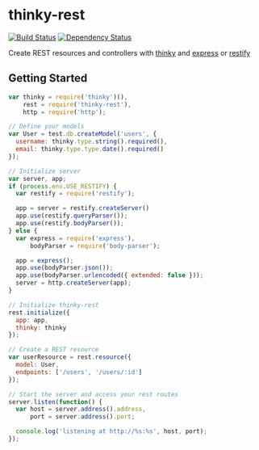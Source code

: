 # thinky-rest

[![Build Status](https://travis-ci.org/mbroadst/thinky-rest.svg?branch=master)](https://travis-ci.org/mbroadst/thinky-rest)
[![Dependency Status](https://david-dm.org/mbroadst/thinky-rest.svg)](https://david-dm.org/mbroadst/thinky-rest)

Create REST resources and controllers with [thinky](http://thinky.io/) and [express](http://expressjs.com/) or [restify](http://mcavage.me/node-restify/)

## Getting Started
```javascript
var thinky = require('thinky')(),
    rest = require('thinky-rest'),
    http = require('http');

// Define your models
var User = test.db.createModel('users', {
  username: thinky.type.string().required(),
  email: thinky.type.type.date().required()
});

// Initialize server
var server, app;
if (process.env.USE_RESTIFY) {
  var restify = require('restify');

  app = server = restify.createServer()
  app.use(restify.queryParser());
  app.use(restify.bodyParser());
} else {
  var express = require('express'),
      bodyParser = require('body-parser');

  app = express();
  app.use(bodyParser.json());
  app.use(bodyParser.urlencoded({ extended: false }));
  server = http.createServer(app);
}

// Initialize thinky-rest
rest.initialize({
  app: app,
  thinky: thinky
});

// Create a REST resource
var userResource = rest.resource({
  model: User,
  endpoints: ['/users', '/users/:id']
});

// Start the server and access your rest routes
server.listen(function() {
  var host = server.address().address,
      port = server.address().port;

  console.log('listening at http://%s:%s', host, port);
});
```
